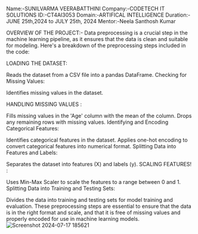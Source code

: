 Name:-SUNILVARMA VEERABATTHINI
Company:-CODETECH IT SOLUTIONS
ID:-CT4AI3053
Domain:-ARTIFICAL INTELLIGENCE
Duration:-JUNE 25th,2024 to JULY 25th, 2024
Mentor:-Neela Santhosh Kumar

OVERVIEW OF THE PROJECT:-
Data preprocessing is a crucial step in the machine learning pipeline, as it ensures that the data is clean and suitable for modeling. Here's a breakdown of the preprocessing steps included in the code:

LOADING THE DATASET:

Reads the dataset from a CSV file into a pandas DataFrame.
Checking for Missing Values:

Identifies missing values in the dataset.

HANDLING MISSING VALUES :

Fills missing values in the 'Age' column with the mean of the column.
Drops any remaining rows with missing values.
Identifying and Encoding Categorical Features:

Identifies categorical features in the dataset.
Applies one-hot encoding to convert categorical features into numerical format.
Splitting Data into Features and Labels:

Separates the dataset into features (X) and labels (y).
SCALING FEATURES!
:

Uses Min-Max Scaler to scale the features to a range between 0 and 1.
Splitting Data into Training and Testing Sets:

Divides the data into training and testing sets for model training and evaluation.
These preprocessing steps are essential to ensure that the data is in the right format and scale, and that it is free of missing values and properly encoded for use in machine learning models.
![Screenshot 2024-07-17 185621](https://github.com/user-attachments/assets/1121e542-453a-4938-bc3d-a1f42dd7db78)







